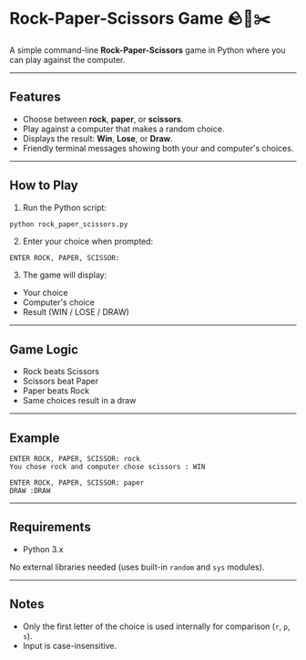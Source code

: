 # Rock-Paper-Scissors Game 🪨📄✂️

A simple command-line **Rock-Paper-Scissors** game in Python where you can play against the computer.

---

## Features

- Choose between **rock**, **paper**, or **scissors**.
- Play against a computer that makes a random choice.
- Displays the result: **Win**, **Lose**, or **Draw**.
- Friendly terminal messages showing both your and computer's choices.

---

## How to Play

1. Run the Python script:

```bash
python rock_paper_scissors.py
```

2. Enter your choice when prompted:

```
ENTER ROCK, PAPER, SCISSOR:
```

3. The game will display:

- Your choice
- Computer's choice
- Result (WIN / LOSE / DRAW)

---

## Game Logic

- Rock beats Scissors
- Scissors beat Paper
- Paper beats Rock
- Same choices result in a draw

---

## Example

```
ENTER ROCK, PAPER, SCISSOR: rock
You chose rock and computer chose scissors : WIN
```

```
ENTER ROCK, PAPER, SCISSOR: paper
DRAW :DRAW
```

---

## Requirements

- Python 3.x

No external libraries needed (uses built-in `random` and `sys` modules).

---

## Notes

- Only the first letter of the choice is used internally for comparison (`r`, `p`, `s`).
- Input is case-insensitive.

